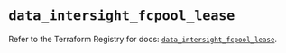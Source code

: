 # `data_intersight_fcpool_lease`

Refer to the Terraform Registry for docs: [`data_intersight_fcpool_lease`](https://registry.terraform.io/providers/ciscodevnet/intersight/1.0.71/docs/data-sources/fcpool_lease).
